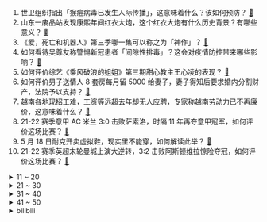 1. 世卫组织指出「猴痘病毒已发生人际传播」，这意味着什么？该如何预防？ [:link:](https://www.zhihu.com/question/534057635)
2. 山东一废品站发现康熙年间红衣大炮，这个红衣大炮有什么历史背景？有哪些意义？ [:link:](https://www.zhihu.com/question/534018601)
3. 《爱，死亡和机器人》第三季哪一集可以称之为「神作」？ [:link:](https://www.zhihu.com/question/533696716)
4. 如何看待吴尊友称警惕新冠患者「间隙性排毒」？这会对疫情防控带来哪些影响？ [:link:](https://www.zhihu.com/question/533721877)
5. 如何评价综艺《乘风破浪的姐姐》第三期甜心教主王心凌的表现？ [:link:](https://www.zhihu.com/question/533748909)
6. 如何评价男子送情人 8 套房每月留 5000 给妻子，妻子得知后要求婚内分割财产，法院予以支持？ [:link:](https://www.zhihu.com/question/533900868)
7. 越南各地现招工难，工资等远超去年却无人应聘，专家称越南劳动力已不再廉价，这意味着什么？ [:link:](https://www.zhihu.com/question/533718393)
8. 21-22 赛季意甲 AC 米兰 3:0 击败萨索洛，时隔 11 年再夺意甲冠军，如何评价这场比赛？ [:link:](https://www.zhihu.com/question/534071700)
9. 5 月 18 日耐克开卖虚拟鞋，现实里不能穿，如何解读此举？ [:link:](https://www.zhihu.com/question/533578703)
10. 21-22 赛季英超末轮曼城上演大逆转，3:2 击败阿斯顿维拉惊险夺冠，如何评价这场比赛？ [:link:](https://www.zhihu.com/question/534065163)
<details>
<summary>11 ~ 20</summary>

11. 5 月 22 日上海新增本土「55+503」例，新增本土死亡 1 例，目前疫情情况如何？ [:link:](https://www.zhihu.com/question/534085353)
12. 江西萍乡为遏制高价彩礼建立彩礼报备制度，提倡「零彩礼且最多不超 3 万元」，该制度将带来什么影响？ [:link:](https://www.zhihu.com/question/533809827)
13. 5 月 22 日中国台湾地区新增 79441 例本土确诊，死亡 53 例，目前当地疫情防控措施如何？ [:link:](https://www.zhihu.com/question/534010079)
14. 2022 MSI 对抗赛 RNG 1:0 G2 扳回一分，如何评价这场比赛？ [:link:](https://www.zhihu.com/question/534043123)
15. 5 月 22 日北京新增本土「83+16」，涉及多区，目前疫情情况如何？ [:link:](https://www.zhihu.com/question/534085516)
16. 英雄烈士名誉荣誉不容诋毁，罗昌平在媒体发布致歉信，起到什么警示作用？ [:link:](https://www.zhihu.com/question/534085014)
17. 如何评价AC米兰时隔十一年重夺意甲冠军，这十一年你都发生了什么哪些变化？ [:link:](https://www.zhihu.com/question/534076792)
18. 如何让自己成为一个有格局的女人？ [:link:](https://www.zhihu.com/question/39114507)
19. 俄研发猴痘病毒检测盒，已完成实验室测试，将对抑制病毒传播带来哪些改变？ [:link:](https://www.zhihu.com/question/533931206)
20. 如何评价李易峰、宋轶主演的刑侦剧《暗夜行者》？ [:link:](https://www.zhihu.com/question/533984932)
</details>
<details>
<summary>21 ~ 30</summary>

21. 2022 年有什么高性能的设计全能本推荐？ [:link:](https://www.zhihu.com/question/525806858)
22. 2022 年有哪些适合女生的电脑，可以直接闭眼入？ [:link:](https://www.zhihu.com/question/533957490)
23. 一边是哈尔科夫州乌军开始反攻，一边是马里乌波尔乌军投降。现在俄乌到底谁占优势？ [:link:](https://www.zhihu.com/question/533606597)
24. 如何看待 Doublelift 评价季中赛「最令我恶心的是各国粉丝都在展现着自己很糟糕的一面」？ [:link:](https://www.zhihu.com/question/533041303)
25. 晚上7：00～8：00之间练习古筝，邻居说影响孩子学习了，不让弹，怎么办？ [:link:](https://www.zhihu.com/question/533340718)
26. 互联网裁员热潮下，为什么殃及最多的是程序员们？ [:link:](https://www.zhihu.com/question/526941843)
27. 如何看待《逆水寒》手游声称「不颠覆，毋宁死」，并正面评价《原神》？ [:link:](https://www.zhihu.com/question/533299406)
28. 江苏 1500 名老人被骗 20 亿，如何加强老年人的反诈意识？ [:link:](https://www.zhihu.com/question/533930392)
29. 日本政府拟同意药物堕胎合法化，日本女性买堕胎药将需要配偶同意，实施后会带来哪些改变？ [:link:](https://www.zhihu.com/question/533916380)
30. 0-6个月小婴儿必备物品有哪些？ [:link:](https://www.zhihu.com/question/268012355)
</details>
<details>
<summary>31 ~ 40</summary>

31. 5 月 21 日河南核酸检测将常态化，这会给当地防疫工作带来哪些帮助？ [:link:](https://www.zhihu.com/question/534047226)
32. 5 月 22 日郑州表示疫情发生地豫籍返乡大学生，在郑隔离将全免费，实施后会带来哪些改变？ [:link:](https://www.zhihu.com/question/534021781)
33. 什么样的分手原因还能有复合的可能？ [:link:](https://www.zhihu.com/question/533468829)
34. 俄罗斯已经彻底被西方国家孤立了吗？ [:link:](https://www.zhihu.com/question/523257898)
35. 作为一个程序员不知道 vim 正常吗？ [:link:](https://www.zhihu.com/question/533309428)
36. 喜欢买书，但是书一到手，就好像完成了任务，家里一堆没有拆封的书，却没有时间看，怎么办？ [:link:](https://www.zhihu.com/question/533842602)
37. 太过谨慎到底是不是好事？ [:link:](https://www.zhihu.com/question/27465014)
38. 你认为父亲在家庭教育中应该扮演什么样的角色？ [:link:](https://www.zhihu.com/question/533926319)
39. 2022 MSI 对抗赛 G2 0:1 不敌 PSG 遭遇本届赛事首败，如何评价这场比赛？ [:link:](https://www.zhihu.com/question/534025747)
40. 刘德华回应奥迪小满广告涉嫌抄袭，深表遗憾，对原创百分百尊重，有哪些值得关注的信息？ [:link:](https://www.zhihu.com/question/534032432)
</details>
<details>
<summary>41 ~ 50</summary>

41. 如何看待越来越多年轻人有防晒的需求，但老一辈晒再黑也不在乎，这反映当代年轻人什么样的变化？ [:link:](https://www.zhihu.com/question/533632191)
42. 《红楼梦》中的惜春算是看透一切了吗？ [:link:](https://www.zhihu.com/question/533124428)
43. 轻薄本有必要搭载独立显卡吗？ [:link:](https://www.zhihu.com/question/513850886)
44. 高中平时考试成绩真的很重要吗?为什么好好学了还是会考不好? [:link:](https://www.zhihu.com/question/533877806)
45. 如何看待霉霉博士被授予纽约大学艺术荣誉博士学位？ [:link:](https://www.zhihu.com/question/533528112)
46. 30岁了，还是对人生很迷茫，没有任何目标，该如何做? [:link:](https://www.zhihu.com/question/533962457)
47. 翔阳输给湘北的原因是什么？ [:link:](https://www.zhihu.com/question/499322759)
48. 成都火锅巴士即将上线，对于吃着火锅游览太古里、望平街等，你怎么看？你期待这样的体验吗？ [:link:](https://www.zhihu.com/question/533565657)
49. 哪些能源最可能会代替石油，使我们生活在一个无化石燃料的世界中？ [:link:](https://www.zhihu.com/question/532951873)
50. 距高考还有两周，你的心情如何呢？这个阶段如何复习才更可能决胜高考？ [:link:](https://www.zhihu.com/question/534043649)
</details><details>
<summary>bilibili</summary>

1. 约尔太太今天约会♥ [:link:](//www.bilibili.com/video/BV11g411d7TW)
2. 【时代少年团】《循梦》 [:link:](//www.bilibili.com/video/BV1oB4y197yf)
3. 丰收了 我真的很想画这幅画 [:link:](//www.bilibili.com/video/BV1XY4y157g8)
4. 这玩意儿我能连吃3碗，但为什么没几个人知道？ [:link:](//www.bilibili.com/video/BV11g411d716)
5. 我给僵尸做了一个自行车 [:link:](//www.bilibili.com/video/BV1ZA4y1o7LP)
6. 怎么办啊！我被求婚了！ [:link:](//www.bilibili.com/video/BV17T4y1z7gB)
7. 【花泽香菜自投稿】恋爱循环，再来一遍！ [:link:](//www.bilibili.com/video/BV1dR4y1c7qi)
8. 【521 仨 人 全 破 防 了】 [:link:](//www.bilibili.com/video/BV1cU4y1U7mp)
9. 《原神》2.7版本PV：「荒梦藏虞渊」 [:link:](//www.bilibili.com/video/BV18F411L7Nj)
10. 千万不要和情侣去沐浴！ [:link:](//www.bilibili.com/video/BV1zg411d7rH)
<details>
<summary>11 ~ 20</summary>

11. 谁是美国的越狱之王？【硬核狠人33】 [:link:](//www.bilibili.com/video/BV1W54y1Z7EL)
12. 首次公开！91岁的袁隆平去医院路上歌唱祖国 [:link:](//www.bilibili.com/video/BV1ev4y1A7cJ)
13. 【医学博士】如何拯救草莓鼻？I 毛孔粗大还有救吗？ [:link:](//www.bilibili.com/video/BV1W3411P7Lm)
14. 玩得好就是挂？？？ [:link:](//www.bilibili.com/video/BV1xB4y197PC)
15. 【袁隆平院士逝世一周年】袁老，我们想您… [:link:](//www.bilibili.com/video/BV1Dt4y1W7Kt)
16. 【warma】我奇怪的朋友做出来的更奇怪的游戏 [:link:](//www.bilibili.com/video/BV1M3411P7H6)
17. 我+山城小栗旬PK我老婆 [:link:](//www.bilibili.com/video/BV1CT4y1z7ni)
18. 深度揭秘手机芯片能效！到底谁功耗最高？为什么会翻车？ [:link:](//www.bilibili.com/video/BV1z54y1Z7pr)
19. 火遁炒菜之术 [:link:](//www.bilibili.com/video/BV1V34y1E7KG)
20. 【原神×绝区零】用原神高度还原绝区零pv [:link:](//www.bilibili.com/video/BV1z34y1E7pa)
</details>
<details>
<summary>21 ~ 30</summary>

21. 【亮记生物鉴定】带王冰冰逮虫子 [:link:](//www.bilibili.com/video/BV1Z3411G7LD)
22. 我 是 稻 妻 的 [:link:](//www.bilibili.com/video/BV1aT4y1z7ft)
23. 千万不能问女朋友和兄弟这些问题！！ [:link:](//www.bilibili.com/video/BV1MT4y1z7bZ)
24. 偏 科 天 花 板 [:link:](//www.bilibili.com/video/BV1Du41167s1)
25. 得到了甲方的赞助 [:link:](//www.bilibili.com/video/BV1A3411P7g6)
26. 【2022MSI】对抗赛 5月21日 RNG vs T1 [:link:](//www.bilibili.com/video/BV1Kt4y1s7ef)
27. 沉浸式体验已婚男人过520 [:link:](//www.bilibili.com/video/BV1yg411d7xL)
28. “可惜你不看海贼，也不明白这个视频的分量......” [:link:](//www.bilibili.com/video/BV1qF411L7x1)
29. 到底是有多残忍，才会把狗放到16楼外墙？！ [:link:](//www.bilibili.com/video/BV1zF411L7sr)
30. 广东人的痛苦瞬间 [:link:](//www.bilibili.com/video/BV1bY4y1z73p)
</details>
<details>
<summary>31 ~ 40</summary>

31. 在召唤师峡谷，守护他们的热爱 [:link:](//www.bilibili.com/video/BV1x34y1E7Uz)
32. 谁是笨蛋？！ [:link:](//www.bilibili.com/video/BV16Y4y167Yv)
33. 双雄ova：最强露娜木兰双排...... [:link:](//www.bilibili.com/video/BV1iR4y1w7ui)
34. 【咬人猫】女仆换装！ 你选哪个？❤️女主角育成计划 [:link:](//www.bilibili.com/video/BV19r4y1x7nk)
35. 一学生试卷答案全选B，结果一个没蒙对，老师:感觉他还挺“幸运”的 [:link:](//www.bilibili.com/video/BV1Da411f7kM)
36. 也 就 随 手 一 画（扔） [:link:](//www.bilibili.com/video/BV1yA4y1f7fm)
37. 【小学生 漫威版 孤勇者】小学生心里：对对对，请疯狂这样安利我！ [:link:](//www.bilibili.com/video/BV1ma411f7NW)
38. 反诈民警警觉性有多高？当反诈民警连麦遇上真警察，双方在真假的边缘互相试探 [:link:](//www.bilibili.com/video/BV12a411f7Af)
39. 现场见证 "勇士西部决赛" 金色海洋重现！现场震撼！大胜独行侠！ [:link:](//www.bilibili.com/video/BV1Q3411A7CH)
40. 170度的油温，一放下去，章鱼哥皮都展开了哈哈哈哈哈！ [:link:](//www.bilibili.com/video/BV1wt4y147y9)
</details>
<details>
<summary>41 ~ 50</summary>

41. 【危机合约】“渊默行动”盐风溶洞18镀层+日替（含高配） 全关卡平民攻略大合集！阵容平民+低练度+语音详解的愉悦攻略！《明日方舟》（更新中）|魔法Zc目录 [:link:](//www.bilibili.com/video/BV1a5411R7Fr)
42. 袁爷爷，我们想您了！ [:link:](//www.bilibili.com/video/BV185411R7cS)
43. 强抢民男？梁山首次集合打团战！《水浒传》P22 [:link:](//www.bilibili.com/video/BV1pF411j7Jh)
44. 查重率99％ [:link:](//www.bilibili.com/video/BV18Z4y187s8)
45. MC最「 阴间」恐怖整合包丨5位UP如何在恐怖岛中存活？！ [:link:](//www.bilibili.com/video/BV1wr4y1t7MB)
46. 女子房顶种罂粟被查称炒菜用 民警：你别炒菜 这不是芹菜 [:link:](//www.bilibili.com/video/BV1kZ4y187Xp)
47. 【花小烙】皮肤破了要不要贴创可贴？ [:link:](//www.bilibili.com/video/BV1W54y1Z7z7)
48. 死亡不是终点，遗忘才是。 [:link:](//www.bilibili.com/video/BV1uR4y1w7km)
49. 国外专业音乐人如何评价周杰伦在国外最火的歌？ [:link:](//www.bilibili.com/video/BV1G3411P7Jc)
50. 拯救b站up主形象系列——双城小栗旬还帅不过她！？ [:link:](//www.bilibili.com/video/BV1Xr4y1x72E)
</details>
<details>
<summary>51 ~ 60</summary>

51. 我 反 对 这 门 婚 事 ！ [:link:](//www.bilibili.com/video/BV1CS4y1B7mW)
52. “可 爱 暴 击！” [:link:](//www.bilibili.com/video/BV1et4y1W7EM)
53. 鉴定一下热门营销号谣言 [:link:](//www.bilibili.com/video/BV17Y411F7tE)
54. 我被亲生父亲锁在了地下室.. [:link:](//www.bilibili.com/video/BV1RA4y1f7Yv)
55. 安徽芜湖，妻子偶然翻出老公初恋日记，手写一整本聊天记录~ [:link:](//www.bilibili.com/video/BV1w34y1E7wk)
56. 仿生人会吃电子羊吗？𝑳𝒐𝒖𝒅𝒆𝒓 𝒕𝒉𝒂𝒏 𝒃𝒐𝒎𝒃𝒔 [:link:](//www.bilibili.com/video/BV1rY4y1t7sh)
57. 当不同主持人采访刘浩存妹妹，会是怎样的效果哈哈哈哈 今天我模仿谁最像？！ [:link:](//www.bilibili.com/video/BV1T34y1E7bx)
58. 老夫老妻终于吐露心声，原来在你心里我是这样的人？！ [:link:](//www.bilibili.com/video/BV1Jv4y1A7gi)
59. 【明日方舟】莱茵生命主题PPT模板分享！ 与模板介绍！ [:link:](//www.bilibili.com/video/BV19Z4y187gi)
60. 当老师的班级很热时 [:link:](//www.bilibili.com/video/BV1jB4y197Py)
</details>
<details>
<summary>61 ~ 70</summary>

61. 卡琳娜是仲尼的老婆跟她是我老公没什么关系吧？ [:link:](//www.bilibili.com/video/BV1hF411L7Fy)
62. 被30个美院人画过的椅子 [:link:](//www.bilibili.com/video/BV15v4y1A78k)
63. 再有人说打不过合约18就把这个视频拍到他脸上！ [:link:](//www.bilibili.com/video/BV1RY4y1z753)
64. 爹，要不别转头了，扛不住啊！！ [:link:](//www.bilibili.com/video/BV1L3411P7xo)
65. 新华农兄弟：这只羊每天不开心，越来越瘦，叫兄弟一起把它烤了 [:link:](//www.bilibili.com/video/BV1zt4y1x7cW)
66. 键盘：我想刀了这作者！ [:link:](//www.bilibili.com/video/BV15Y411F7mw)
67. 【半佛】人类终将，失去内种欲望。 [:link:](//www.bilibili.com/video/BV1cS4y1z78Q)
68. 昼伏夜出15天，用光绘出4000㎡复杂图形！创意光绘怎么拍？ [:link:](//www.bilibili.com/video/BV1xY4y1t7Gq)
69. 【不止游戏】游戏中格洛克的“爆炸模式”是什么东西？ [:link:](//www.bilibili.com/video/BV1f34y177tj)
70. 让朋友发现新闻上正在通缉自己，他会是什么反应？【翼刀整蛊奇闻录】 [:link:](//www.bilibili.com/video/BV1Ag411o7FM)
</details>
<details>
<summary>71 ~ 80</summary>

71. 骑行流浪西藏，翻山越岭来到牧区小镇，找到一个干净的空房子躺平一天 [:link:](//www.bilibili.com/video/BV1VA4y1Z7p5)
72. 《重返未来：1999》二测PV首曝 招募开启 新角色新玩法新剧情！ [:link:](//www.bilibili.com/video/BV1SA4y1f7og)
73. 居然在加拿大北极圈搭救了两位同胞！ [:link:](//www.bilibili.com/video/BV18r4y147QJ)
74. 15种交叉口的概述与可视化演示 [:link:](//www.bilibili.com/video/BV1qu41167Ea)
75. 发明鸡蛋汉堡的人一定是天才吧！！！ [:link:](//www.bilibili.com/video/BV1Pg411o72y)
76. 还在问保大保小？做完手术就能跑？国产医疗剧为啥槽点这么多？ [:link:](//www.bilibili.com/video/BV1Yg411d7z4)
77. 美国动画《成龙历险记》，为何处处都是中国哲学！？幕后大揭秘！ [:link:](//www.bilibili.com/video/BV1LY411w7Zd)
78. 秘鲁美食竟有荷兰猪和草泥马肉！真的好吃吗？ [:link:](//www.bilibili.com/video/BV1xu41167sv)
79. 德普和艾梅柏的庭审有多搞笑？德普当场笑趴下 [:link:](//www.bilibili.com/video/BV1TF411L7ZQ)
80. 我 是 B 站 颜 值 区 的 [:link:](//www.bilibili.com/video/BV1M5411R7XS)
</details>
<details>
<summary>81 ~ 90</summary>

81. 堡贝们520快乐 [:link:](//www.bilibili.com/video/BV11Y4y1z74k)
82. 极致的偷胶—近千小时自制【全金属】元祖高达·改！屹立于大地之上！！ [:link:](//www.bilibili.com/video/BV14B4y197NX)
83. 我 是 看 球 的 [:link:](//www.bilibili.com/video/BV1pY4y157Dt)
84. 《浅谈蚊子去世之必要性》 [:link:](//www.bilibili.com/video/BV1j5411R7bb)
85. 开口跪！绝妙女声Rap让你瞬间沉醉-《最美好的时光》政大黑音【完整版】 [:link:](//www.bilibili.com/video/BV1KY4y167e2)
86. 学生队再发力！3位小朋友外出玩耍发现罂粟，主动报警！ [:link:](//www.bilibili.com/video/BV11u41167iN)
87. 好好一个柜子居然搞隐身了 [:link:](//www.bilibili.com/video/BV1Za411f7mU)
88. 【英雄联盟】《一切的未来》虚空女皇CG动画 [:link:](//www.bilibili.com/video/BV1mv4y1A7TK)
89. 人生第一次看日出 [:link:](//www.bilibili.com/video/BV1hT4y1z7ox)
90. 间谍过家家，但，蜡笔小新。 [:link:](//www.bilibili.com/video/BV1Rt4y1x79A)
</details>
<details>
<summary>91 ~ 100</summary>

91. 退！退！退！是什么梗【梗指南】 [:link:](//www.bilibili.com/video/BV17Y4y167A3)
92. “什么叫阿尼亚真人.ver啊”（战术后仰 [:link:](//www.bilibili.com/video/BV1Uu41167YC)
93. 比普通猪贵几倍的林芝藏香猪，吃松茸长大的？肉质会有多香？靓仔惊呼没见过这样的猪肉 [:link:](//www.bilibili.com/video/BV1sY411F7Km)
94. 二战高分短片，苏联杂技演员，独自一人闯德军营地，耍的敌人团团转 [:link:](//www.bilibili.com/video/BV1kY4y1z7Ee)
95. 我又买了一箱老坛酸菜做酸菜鱼了！味道真不错！ [:link:](//www.bilibili.com/video/BV1aF411L7oq)
96. 【STN快报第六季32-居家版】不懂就问，浣熊市是在非洲吗？ [:link:](//www.bilibili.com/video/BV1dZ4y1t7A7)
97. 10分钟提升专注力放下焦虑 0基础经典冥想 [:link:](//www.bilibili.com/video/BV16Z4y187za)
98. 《原魔》钟巴 vs 神里绫华 [:link:](//www.bilibili.com/video/BV1FF411j78T)
99. 反方向的钟♂ [:link:](//www.bilibili.com/video/BV1Z54y1Z7JB)
100. 精彩！！全球通关率1.4%，在虚无世界寻找*存在*的意义，你从未见过的俄罗斯超现实主义游戏-《pathologic》 [:link:](//www.bilibili.com/video/BV1N34y1E7kU)
</details></details>